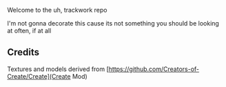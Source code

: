 
Welcome to the uh, trackwork repo

I'm not gonna decorate this cause its not something you should be looking at often, if at all

## Credits
Textures and models derived from [https://github.com/Creators-of-Create/Create](Create Mod)